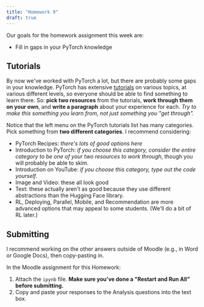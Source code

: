 ```yaml
---
title: "Homework 9"
draft: true
---
```


Our goals for the homework assignment this week are:

- Fill in gaps in your PyTorch knowledge

## Tutorials

By now we've worked with PyTorch a lot, but there are probably some gaps in your knowledge. PyTorch has extensive [tutorials](https://pytorch.org/tutorials) on various topics, at various different levels, so everyone should be able to find something to learn there. So: **pick two resources** from the tutorials, **work through them on your own**, and **write a paragraph** about your experience for each. *Try to make this something you learn from, not just something you "get through".*

Notice that the left menu on the PyTorch tutorials list has many categories. Pick something from **two different categories**. I recommend considering:

- PyTorch Recipes: *there's lots of good options here*
- Introduction to PyTorch: *if you choose this category, consider the entire category to be one of your two resources to work through*, though you will probably be able to skim.
- Introduction on YouTube: *if you choose this category, type out the code yourself*.
- Image and Video: these all look good
- Text: these actually aren't as good because they use different abstractions than the Hugging Face library.
- RL, Deploying, Parallel, Mobile, and Recommendation are more advanced options that may appeal to some students. (We'll do a bit of RL later.)

## Submitting

I recommend working on the other answers outside of Moodle (e.g., in Word or Google Docs), then copy-pasting in.

In the Moodle assignment for this Homework:

1. Attach the `ipynb` file. **Make sure you've done a "Restart and Run All" before submitting.**
2. Copy and paste your responses to the Analysis questions into the text box.
